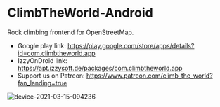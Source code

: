 # ClimbTheWorld-Android
Rock climbing frontend for OpenStreetMap.

* Google play link: https://play.google.com/store/apps/details?id=com.climbtheworld.app
* IzzyOnDroid link: https://apt.izzysoft.de/packages/com.climbtheworld.app
* Support us on Patreon: https://www.patreon.com/climb_the_world?fan_landing=true

![device-2021-03-15-094236](https://user-images.githubusercontent.com/1135621/112720447-b7098f00-8ed4-11eb-9bed-efbe24baba0e.png)
